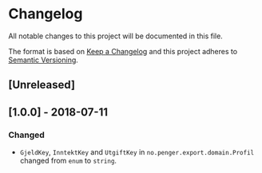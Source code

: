 # Changelog
All notable changes to this project will be documented in this file.

The format is based on [Keep a Changelog](http://keepachangelog.com/en/1.0.0/)
and this project adheres to [Semantic Versioning](http://semver.org/spec/v2.0.0.html).

## [Unreleased]

## [1.0.0] - 2018-07-11
### Changed
- `GjeldKey`, `InntektKey` and `UtgiftKey` in `no.penger.export.domain.Profil` changed from `enum` to `string`.